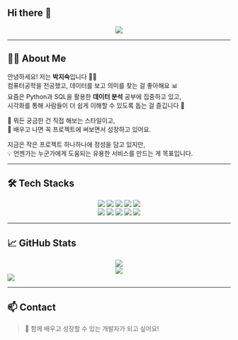 ## Hi there 👋

<div align="center">
    <img src="https://capsule-render.vercel.app/api?type=waving&color=auto&height=120&text=HELLO%20WORLD:&animation=fadeIn&fontColor=191018&fontSize=60" />
</div>

---

## 👩‍💻 About Me

안녕하세요! 저는 **박지숙**입니다 🙋‍♀️  
컴퓨터공학을 전공했고, 데이터를 보고 의미를 찾는 걸 좋아해요 📊  
요즘은 Python과 SQL을 활용한 **데이터 분석** 공부에 집중하고 있고,  
시각화를 통해 사람들이 더 쉽게 이해할 수 있도록 돕는 걸 즐깁니다 🎨

👀 뭐든 궁금한 건 직접 해보는 스타일이고,  
🧪 배우고 나면 꼭 프로젝트에 써보면서 성장하고 있어요.

지금은 작은 프로젝트 하나하나에 정성을 담고 있지만,  
💡 언젠가는 누군가에게 도움되는 유용한 서비스를 만드는 게 목표입니다.

---

## 🛠️ Tech Stacks

<div align="center">
    <img src="https://img.shields.io/badge/Flask-000000?style=for-the-badge&logo=Flask&logoColor=white">
    <img src="https://img.shields.io/badge/Github-181717?style=for-the-badge&logo=Github&logoColor=white">
    <img src="https://img.shields.io/badge/HTML5-E34F26?style=for-the-badge&logo=HTML5&logoColor=white">
    <img src="https://img.shields.io/badge/MariaDB-003545?style=for-the-badge&logo=MariaDB&logoColor=white">
    <img src="https://img.shields.io/badge/MySQL-4479A1?style=for-the-badge&logo=MySQL&logoColor=white">
    <br/>
    <img src="https://img.shields.io/badge/MongoDB-47A248?style=for-the-badge&logo=MongoDB&logoColor=white">
    <img src="https://img.shields.io/badge/Notion-000000?style=for-the-badge&logo=Notion&logoColor=white">
    <img src="https://img.shields.io/badge/Python-3776AB?style=for-the-badge&logo=Python&logoColor=white">
    <img src="https://img.shields.io/badge/Slack-4A154B?style=for-the-badge&logo=Slack&logoColor=white">
    <img src="https://img.shields.io/badge/Selenium-43B02A?style=for-the-badge&logo=Selenium&logoColor=white">
</div>

---

## 📈 GitHub Stats

<div align="center">
  <img src="https://github-readme-stats.vercel.app/api?username=dev-parkjs&show_icons=true&theme=calm" />
  <br/>
  <img src="https://github-readme-stats.vercel.app/api/top-langs/?username=dev-parkjs&layout=compact&theme=calm" />
</div>

<img src="https://github-readme-streak-stats.herokuapp.com/?user=dev-parkjs&theme=calm" />

---

## 📫 Contact


> 🙌 함께 배우고 성장할 수 있는 개발자가 되고 싶어요!
